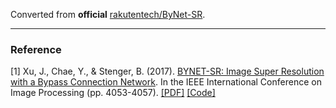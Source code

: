 Converted from **official** [rakutentech/ByNet-SR](https://github.com/rakutentech/ByNet-SR/tree/9f9533e544bfe67761e1a4aeb78c745969b30655).

---

### Reference
[1] Xu, J., Chae, Y., & Stenger, B. (2017). [BYNET-SR: Image Super Resolution with a Bypass Connection Network](https://ieeexplore.ieee.org/document/8297044/). In the IEEE International Conference on Image Processing (pp. 4053-4057). [[PDF]](http://www.jiuxu.org/wp-content/uploads/2017/09/ICIP2017_JiuXU.pdf) [[Code]](https://github.com/rakutentech/ByNet-SR)
